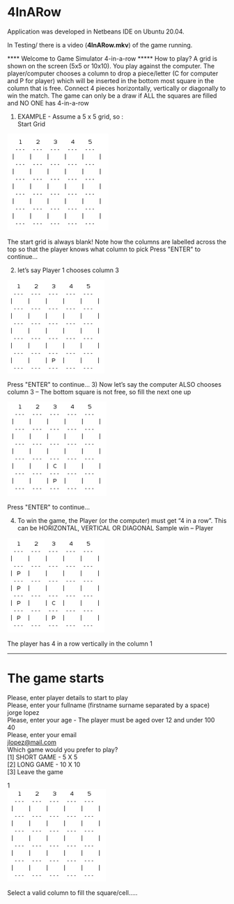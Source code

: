 # 4InARow

Application was developed in Netbeans IDE on Ubuntu 20.04.

In Testing/ there is a video (**4InARow.mkv**) of the game running. 

**** Welcome to Game Simulator 4-in-a-row *****
How to play? A grid is shown on the screen (5x5 or 10x10). You play 
against the computer. The player/computer chooses a column to drop a
piece/letter (C for computer and P for player) which will be inserted in
the bottom most square in the column that is free. Connect 4 pieces
horizontally, vertically or diagonally to win the match. The game can only be a draw 
if ALL the squares are filled and NO ONE has 4-in-a-row

1) EXAMPLE - Assume a 5 x 5 grid, so : <br />
Start Grid

![Image Alt text](/images/square1.png)

The start grid is always blank! Note how the columns are labelled across
the top so that the player knows what column to pick
Press "ENTER" to continue...

2) let’s say Player 1 chooses column 3

![Image Alt text](/images/square2.png)

Press "ENTER" to continue...
3) Now let’s say the computer ALSO chooses column 3 – The bottom square is
not free, so fill the next one up

![Image Alt text](/images/square3.png)

Press "ENTER" to continue...

4) To win the game, the Player (or the computer) must get “4 in a row”.
This can be HORIZONTAL, VERTICAL OR DIAGONAL
Sample win – Player

![Image Alt text](/images/square4.png)

The player has 4 in a row vertically in the column 1

--------------------------------------------------------------------------
# The game starts
Please, enter player details to start to play <br />
Please, enter your fullname (firstname surname separated by a space) <br />
jorge lopez <br />
Please, enter your age - The player must be aged over 12 and under 100 <br />
40 <br />
Please, enter your email <br />
jlopez@mail.com <br />
Which game would you prefer to play? <br />
[1] SHORT GAME - 5 X 5 <br />
[2] LONG GAME - 10 X 10 <br />
[3] Leave the game <br />

1 <br />
![Image Alt text](/images/square5.png)

Select a valid column to fill the square/cell.....


